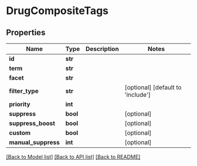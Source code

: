 # DrugCompositeTags

## Properties
Name | Type | Description | Notes
------------ | ------------- | ------------- | -------------
**id** | **str** |  | 
**term** | **str** |  | 
**facet** | **str** |  | 
**filter_type** | **str** |  | [optional] [default to 'include']
**priority** | **int** |  | 
**suppress** | **bool** |  | [optional] 
**suppress_boost** | **bool** |  | [optional] 
**custom** | **bool** |  | [optional] 
**manual_suppress** | **int** |  | [optional] 

[[Back to Model list]](../README.md#documentation-for-models) [[Back to API list]](../README.md#documentation-for-api-endpoints) [[Back to README]](../README.md)

